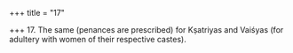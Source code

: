 +++
title = "17"

+++
17. The same (penances are prescribed) for Kṣatriyas and Vaiśyas (for adultery with women of their respective castes).
